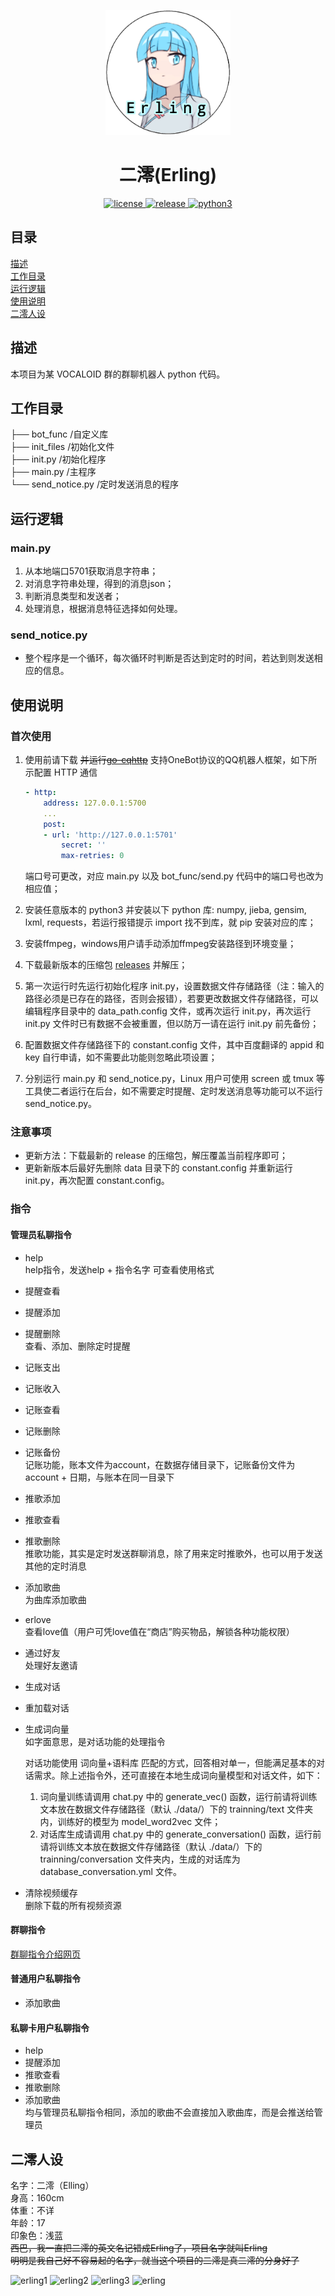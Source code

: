 <p align="center">
    <img src="./cover.png" alt="icon" width="200" height="200">
</p>

<div align="center">

# 二澪(Erling)

</div>
<p align="center">
    <a href="https://raw.githubusercontent.com/Jacken-Wu/Erling/master/LICENSE">
        <img src="https://img.shields.io/github/license/Jacken-Wu/Erling" alt="license">
    </a>
    <a href="https://github.com/Jacken-Wu/Erling/releases">
        <img src="https://img.shields.io/github/v/release/Jacken-Wu/Erling?color=blueviolet&include_prereleases" alt="release">
    </a>
    <a href="https://www.python.org">
        <img src="https://img.shields.io/badge/language-python3-blue.svg" alt="python3">
    </a>
</p>

## 目录

[描述](#描述)  
[工作目录](#工作目录)  
[运行逻辑](#运行逻辑)  
[使用说明](#使用说明)  
[二澪人设](#二澪人设)  

## 描述

本项目为某 VOCALOID 群的群聊机器人 python 代码。  

## 工作目录

├── bot_func  /自定义库  
├── init_files  /初始化文件  
├── init.py  /初始化程序  
├── main.py  /主程序  
└── send_notice.py  /定时发送消息的程序  

## 运行逻辑

### main.py

1. 从本地端口5701获取消息字符串；
2. 对消息字符串处理，得到的消息json；
3. 判断消息类型和发送者；
4. 处理消息，根据消息特征选择如何处理。

### send_notice.py

* 整个程序是一个循环，每次循环时判断是否达到定时的时间，若达到则发送相应的信息。

## 使用说明

### 首次使用

1. 使用前请下载 ~~并运行[go-cqhttp](https://docs.go-cqhttp.org/guide/quick_start.html)~~ 支持OneBot协议的QQ机器人框架，如下所示配置 HTTP 通信

    ``` yml
    - http:
        address: 127.0.0.1:5700
        ...
        post:
        - url: 'http://127.0.0.1:5701'
            secret: ''
            max-retries: 0
    ```

    端口号可更改，对应 main.py 以及 bot_func/send.py 代码中的端口号也改为相应值；

2. 安装任意版本的 python3 并安装以下 python 库: numpy, jieba, gensim, lxml, requests，若运行报错提示 import 找不到库，就 pip 安装对应的库；
3. 安装ffmpeg，windows用户请手动添加ffmpeg安装路径到环境变量；
4. 下载最新版本的压缩包 [releases](https://github.com/Jacken-Wu/Erling/releases) 并解压；
5. 第一次运行时先运行初始化程序 init.py，设置数据文件存储路径（注：输入的路径必须是已存在的路径，否则会报错），若要更改数据文件存储路径，可以编辑程序目录中的 data_path.config 文件，或再次运行 init.py，再次运行init.py 文件时已有数据不会被重置，但以防万一请在运行 init.py 前先备份；
6. 配置数据文件存储路径下的 constant.config 文件，其中百度翻译的 appid 和 key 自行申请，如不需要此功能则忽略此项设置；
7. 分别运行 main.py 和 send_notice.py，Linux 用户可使用 screen 或 tmux 等工具使二者运行在后台，如不需要定时提醒、定时发送消息等功能可以不运行 send_notice.py。

### 注意事项

* 更新方法：下载最新的 release 的压缩包，解压覆盖当前程序即可；
* 更新新版本后最好先删除 data 目录下的 constant.config 并重新运行 init.py，再次配置 constant.config。

### 指令

#### 管理员私聊指令

* help  
    help指令，发送help + 指令名字 可查看使用格式

* 提醒查看
* 提醒添加
* 提醒删除  
    查看、添加、删除定时提醒

* 记账支出
* 记账收入
* 记账查看
* 记账删除
* 记账备份  
    记账功能，账本文件为account，在数据存储目录下，记账备份文件为account + 日期，与账本在同一目录下

* 推歌添加
* 推歌查看
* 推歌删除  
    推歌功能，其实是定时发送群聊消息，除了用来定时推歌外，也可以用于发送其他的定时消息

* 添加歌曲  
    为曲库添加歌曲

* erlove  
    查看love值（用户可凭love值在“商店”购买物品，解锁各种功能权限）

* 通过好友  
    处理好友邀请

* 生成对话
* 重加载对话
* 生成词向量  
    如字面意思，是对话功能的处理指令

    对话功能使用 词向量+语料库 匹配的方式，回答相对单一，但能满足基本的对话需求。除上述指令外，还可直接在本地生成词向量模型和对话文件，如下：

    1. 词向量训练请调用 chat.py 中的 generate_vec() 函数，运行前请将训练文本放在数据文件存储路径（默认 ./data/）下的 trainning/text 文件夹内，训练好的模型为 model_word2vec 文件；
    2. 对话库生成请调用 chat.py 中的 generate_conversation() 函数，运行前请将训练文本放在数据文件存储路径（默认 ./data/）下的 trainning/conversation 文件夹内，生成的对话库为 database_conversation.yml 文件。

* 清除视频缓存  
    删除下载的所有视频资源

#### 群聊指令

[群聊指令介绍网页](https://jacken-wu.github.io/Erhelp/)

#### 普通用户私聊指令

* 添加歌曲

#### 私聊卡用户私聊指令

* help
* 提醒添加
* 推歌查看
* 推歌删除
* 添加歌曲  
    均与管理员私聊指令相同，添加的歌曲不会直接加入歌曲库，而是会推送给管理员

## 二澪人设

名字：二澪（Elling）  
身高：160cm  
体重：不详  
年龄：17  
印象色：浅蓝  
~~西巴，我一直把二澪的英文名记错成Erling了，项目名字就叫Erling~~  
~~明明是我自己好不容易起的名字，就当这个项目的二澪是真二澪的分身好了~~  

![erling1](https://i0.hdslb.com/bfs/album/9bd124359cc2f015135322b4516ca219c44d8ed8.png@1036w.webp)
![erling2](https://i0.hdslb.com/bfs/new_dyn/7af4a311826cecfb2646458d317e9560229017508.png@1036w.webp)
![erling3](https://i0.hdslb.com/bfs/new_dyn/55e0374fba234f38edcbd7cc087f48cd229017508.png@1036w.webp)
![erling](https://i0.hdslb.com/bfs/new_dyn/dfc9ce61afe92d39198168745a69b7a5229017508.png@1036w.webp)
